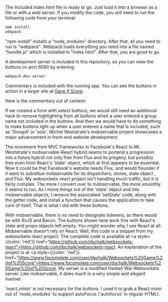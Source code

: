 The included index.html file is ready to go. Just load it into a browser as a file or with a web server.
If you modify the code, you will need to run the following code from your terminal:

```javascript
npm install
webpack
```
"npm install" installs a "node_modules" directory. After that, all you need to run is "webpack". Webpack loads everything you need into a file named "bundle.js" which is installed in "index.html". After that, you are good to go. 

A development server is included in this repository, so you can view the buttons on port 8080 by entering:

```javascript
webpack-dev-server
```
Commentary is included with the running app. You can see the buttons in action in a larger site at [Gane if Score](http://machinegun.ninja).

   Here is the commentary out of context:
   
   If we created a form with select buttons, we would still need an additional hack to remove highlighting from all buttons when a user entered a group name not included in the buttons. And then we would have to do something to make buttons light up when a user entered a name that is included, such as 'GroupA' or 'solo'. Michel Weststrate's mobservable project showcases a major advancement in front-end website development. 
   
   The movement from MVC frameworks to Facebook's React to Mr. Weststrate's mobservable-React hybrid seems to portend a progression into a future hybrid not only free from Flux and its progeny, but possibly free even from React's 'state' object, which at first appears to be essential. Now it could be that Facebook's website needs Flux, and would flounder if it were to substitue mobservable for its dispatchers, stores, state object , and Flux. My websockets-react project isn't handling much traffic, but it is fairly complex. The more I convert over to  mobservable, the more smoothly it seems to run. As I move things out of the 'state' object and into mobservable objects, I remove the associated 'setState' code, along with the getter code, and install a function that causes the application to take care of itself. That is what I did with these buttons. 
  
  With mobservable, there is no need to designate listeners, as there would be with RxJS and Bacon. The buttons shown here work fine with React's state and props objects left empty. You might wonder why I use React at all. Mobservable doesn't rely on React. Well, this code is a snippet from my websockets-react project. The complete code is available at <a style={{color: 'red'}} href="https://github.com/dschalk/websockets-react">https://github.com/dschalk/websockets-react</a>. An explanation of the project is at <a style={{color: 'red'}} href="https://www.fpcomplete.com/user/dschalk/Websockets%20Game%20of%20Score">https://www.fpcomplete.com/user/dschalk/Websockets%20Game%20of%20Score</a>. My server is a modified Haskell Wai-Websockets server. Like mobservable, it does much in a very simple and elegant manner. 

  'react_mixin' is not necessary for the buttons. I used it to grab a React mixin out of 'node_modules' to support autoFocus ('autofocus' in regular HTML).
